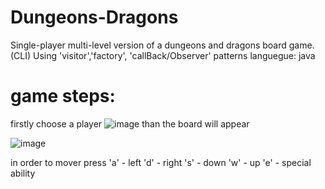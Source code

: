 # Dungeons-Dragons
Single-player multi-level version of a dungeons and dragons board game.(CLI)
Using 'visitor','factory', 'callBack/Observer' patterns
languegue: java



# game steps:

firstly choose a player
![image](https://user-images.githubusercontent.com/108360512/176255976-a1488026-8dcd-4a9e-853d-d80b33ab0a68.png)
than the board will appear



![image](https://user-images.githubusercontent.com/108360512/176256334-5e442419-88dc-40e3-868a-0b5c1f95aff4.png)

in order to mover press 
'a' - left
'd' - right
's' - down
'w' - up
'e' - special ability
